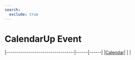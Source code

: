 ```yaml
---
search:
  exclude: true
---
```


<h1 class="heading"><span class="name">CalendarUp Event</span></h1>

|----------------------------------|------|------|
|[Calendar](../objects/calendar.md)|&nbsp;|&nbsp;|
